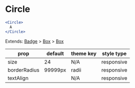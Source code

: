 # Circle

```.jsx
<Circle>
  A
</Circle>

```



Extends: [Badge](/components/Badge) > [Box](/components/Box) > [Box](/components/Box)

prop | default | theme key | style type
---|---|---|---
size | 24 | N/A | responsive
borderRadius | 99999px | radii | responsive
textAlign |  | N/A | responsive
